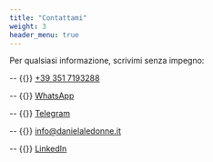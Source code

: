 ```yaml
---
title: "Contattami"
weight: 3
header_menu: true
---
```


Per qualsiasi informazione, scrivimi senza impegno:

-- {{<icon class="fa fa-phone" aria-hidden="true">}} [+39 351 7193288](tel:+393517193288)

-- {{<icon class="fa fa-whatsapp" aria-hidden="true">}} [WhatsApp](https://wa.me/393517193288)

-- {{<icon class="fa fa-telegram" aria-hidden="true">}} [Telegram](https://t.me/dottssadanielaledonne)

-- {{<icon class="fa fa-envelope">}}&nbsp;[info@danielaledonne.it](mailto:info@danielaledonne.it) 

-- {{<icon class="fa fa-linkedin">}}&nbsp;[LinkedIn](https://www.linkedin.com/in/danielaledonne/) 
